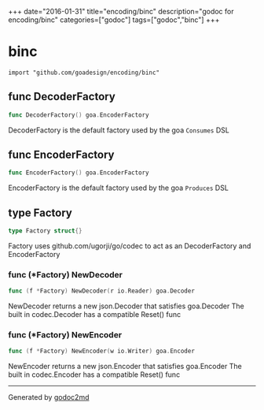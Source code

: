 +++
date="2016-01-31"
title="encoding/binc"
description="godoc for encoding/binc"
categories=["godoc"]
tags=["godoc","binc"]
+++

# binc
    import "github.com/goadesign/encoding/binc"






## func DecoderFactory
``` go
func DecoderFactory() goa.EncoderFactory
```
DecoderFactory is the default factory used by the goa `Consumes` DSL


## func EncoderFactory
``` go
func EncoderFactory() goa.EncoderFactory
```
EncoderFactory is the default factory used by the goa `Produces` DSL



## type Factory
``` go
type Factory struct{}
```
Factory uses github.com/ugorji/go/codec to act as an DecoderFactory and EncoderFactory











### func (\*Factory) NewDecoder
``` go
func (f *Factory) NewDecoder(r io.Reader) goa.Decoder
```
NewDecoder returns a new json.Decoder that satisfies goa.Decoder
The built in codec.Decoder has a compatible Reset() func



### func (\*Factory) NewEncoder
``` go
func (f *Factory) NewEncoder(w io.Writer) goa.Encoder
```
NewEncoder returns a new json.Encoder that satisfies goa.Encoder
The built in codec.Encoder has a compatible Reset() func









- - -
Generated by [godoc2md](http://godoc.org/github.com/davecheney/godoc2md)
